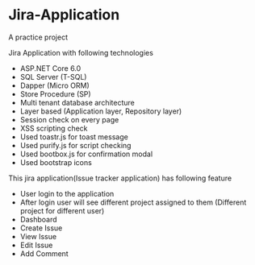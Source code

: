 # Jira-Application
A practice project

Jira Application with following technologies
- ASP.NET Core 6.0
- SQL Server (T-SQL)
- Dapper (Micro ORM)
- Store Procedure (SP)
- Multi tenant database architecture
- Layer based (Application layer, Repository layer)
- Session check on every page
- XSS scripting check
- Used toastr.js for toast message
- Used purify.js for script checking
- Used bootbox.js for confirmation modal
- Used bootstrap icons


This jira application(Issue tracker application) has following feature
- User login to the application
- After login user will see different project assigned to them (Different project for different user)
- Dashboard
- Create Issue
- View Issue
- Edit Issue
- Add Comment

 
